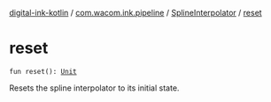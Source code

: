 [digital-ink-kotlin](../../index.md) / [com.wacom.ink.pipeline](../index.md) / [SplineInterpolator](index.md) / [reset](./reset.md)

# reset

`fun reset(): `[`Unit`](https://kotlinlang.org/api/latest/jvm/stdlib/kotlin/-unit/index.html)

Resets the spline interpolator to its initial state.

